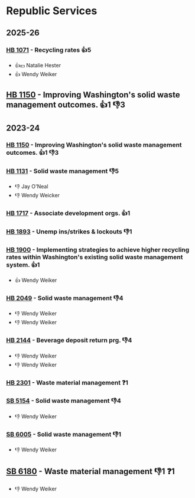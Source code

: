 # Republic Services
## 2025-26

### [HB 1071](/bill/2025-26/hb/1071/) - Recycling rates 👍5  
* 👍💵 Natalie Hester
* 👍 Wendy Weiker

## [HB 1150](/bill/2025-26/hb/1150/) - Improving Washington's solid waste management outcomes. 👍1 👎3 

## 2023-24

### [HB 1150](/bill/2023-24/hb/1150/) - Improving Washington's solid waste management outcomes. 👍1 👎3 

### [HB 1131](/bill/2023-24/hb/1131/) - Solid waste management  👎5 
* 👎 Jay O'Neal
* 👎 Wendy Weicker

### [HB 1717](/bill/2023-24/hb/1717/) - Associate development orgs. 👍1  

### [HB 1893](/bill/2023-24/hb/1893/) - Unemp ins/strikes & lockouts  👎1 

### [HB 1900](/bill/2023-24/hb/1900/) - Implementing strategies to achieve higher recycling rates within Washington's existing solid waste management system. 👍1  
* 👍 Wendy Weiker

### [HB 2049](/bill/2023-24/hb/2049/) - Solid waste management  👎4 
* 👎 Wendy Weiker
* 👎 Wendy Weiker

### [HB 2144](/bill/2023-24/hb/2144/) - Beverage deposit return prg.  👎4 
* 👎 Wendy Weiker
* 👎 Wendy Weiker

### [HB 2301](/bill/2023-24/hb/2301/) - Waste material management   ❓1

### [SB 5154](/bill/2023-24/sb/5154/) - Solid waste management  👎4 
* 👎 Wendy Weiker

### [SB 6005](/bill/2023-24/sb/6005/) - Solid waste management  👎1 
* 👎 Wendy Weiker

## [SB 6180](/bill/2023-24/sb/6180/) - Waste material management  👎1 ❓1
* 👎 Wendy Weiker

